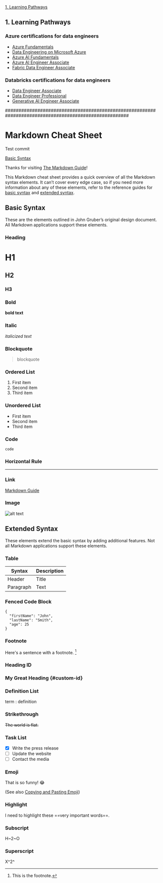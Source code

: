 [1. Learning Pathways](#1.-Learning-Pathways)
## 1. Learning Pathways

### Azure certifications for data engineers

* [Azure Fundamentals](https://learn.microsoft.com/en-us/credentials/certifications/azure-fundamentals/?practice-assessment-type=certification)
* [Data Engineering on Microsoft Azure](https://learn.microsoft.com/en-us/training/courses/dp-203t00)
* [Azure AI Fundamentals](https://learn.microsoft.com/en-us/credentials/certifications/azure-ai-fundamentals/?practice-assessment-type=certification)
* [Azure AI Engineer Associate](https://learn.microsoft.com/en-us/credentials/certifications/azure-ai-engineer/?practice-assessment-type=certification)
* [Fabric Data Engineer Associate](https://learn.microsoft.com/en-us/credentials/certifications/fabric-data-engineer-associate/?practice-assessment-type=certification)

### Databricks certifications for data engineers

* [Data Engineer Associate](https://www.databricks.com/learn/certification/data-engineer-associate)
* [Data Engineer Professional](https://www.databricks.com/learn/certification/data-engineer-professional)
* [Generative AI Engineer Associate](https://www.databricks.com/learn/certification/genai-engineer-associate)



######################################################################################################

# Markdown Cheat Sheet

Test commit

[Basic Syntax](#Basic-Syntax)


Thanks for visiting [The Markdown Guide](https://www.markdownguide.org)!

This Markdown cheat sheet provides a quick overview of all the Markdown syntax elements. It can’t cover every edge case, so if you need more information about any of these elements, refer to the reference guides for [basic syntax](https://www.markdownguide.org/basic-syntax/) and [extended syntax](https://www.markdownguide.org/extended-syntax/).

## Basic Syntax

These are the elements outlined in John Gruber’s original design document. All Markdown applications support these elements.

### Heading

# H1
## H2
### H3

### Bold

**bold text**

### Italic

*italicized text*

### Blockquote

> blockquote

### Ordered List

1. First item
2. Second item
3. Third item

### Unordered List

- First item
- Second item
- Third item

### Code

`code`

### Horizontal Rule

---

### Link

[Markdown Guide](https://www.markdownguide.org)

### Image

![alt text](https://www.markdownguide.org/assets/images/tux.png)

## Extended Syntax

These elements extend the basic syntax by adding additional features. Not all Markdown applications support these elements.

### Table

| Syntax | Description |
| ----------- | ----------- |
| Header | Title |
| Paragraph | Text |

### Fenced Code Block

```
{
  "firstName": "John",
  "lastName": "Smith",
  "age": 25
}
```

### Footnote

Here's a sentence with a footnote. [^1]

[^1]: This is the footnote.

### Heading ID

### My Great Heading {#custom-id}

### Definition List

term
: definition

### Strikethrough

~~The world is flat.~~

### Task List

- [x] Write the press release
- [ ] Update the website
- [ ] Contact the media

### Emoji

That is so funny! :joy:

(See also [Copying and Pasting Emoji](https://www.markdownguide.org/extended-syntax/#copying-and-pasting-emoji))

### Highlight

I need to highlight these ==very important words==.

### Subscript

H~2~O

### Superscript

X^2^
